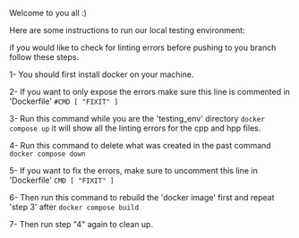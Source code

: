 Welcome to you all :)

Here are some instructions to run our local testing environment:

if you would like to check for linting errors before pushing to you branch follow these steps.

1- You should first install docker on your machine.

2- If you want to only expose the errors make sure this line is commented in 'Dockerfile'
    ```#CMD [ "FIXIT" ]```
    
3- Run this command while you are the 'testing_env' directory
    ```docker compose up```
    it will show all the linting errors for the cpp and hpp files.

4- Run this command to delete what was created in the past command
    ```docker compose down```

5- If you want to fix the errors, make sure to uncomment this line in 'Dockerfile'
    ```CMD [ "FIXIT" ]```

6- Then run this command to rebuild the 'docker image' first and repeat 'step 3' after
    ```docker compose build```

7- Then run step "4" again to clean up.
